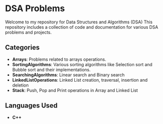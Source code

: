 # DSA Problems

Welcome to my repository for Data Structures and Algorithms (DSA) This repository includes a collection of code and documentation for various DSA problems and projects.

## Categories

- **Arrays**: Problems related to arrays operations.
- **SortingAlgorithms**: Various sorting algorithms like Selection sort and Bubble sort and their implementations.
- **SearchingAlgorithms**: Linear search and Binary search
- **LinkedListOperations**: Linked List creation, traversal, insertion and deletion
- **Stack**: Push, Pop and Print operations in Array and Linked List

## Languages Used

- **C++**
